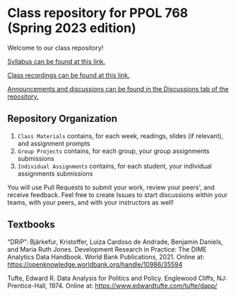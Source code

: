 # Class repository for PPOL 768 (Spring 2023 edition)

Welcome to our class repository!

[Syllabus can be found at this link.](https://docs.google.com/document/d/1syrSSsWNsHKSSiqoVOryFDt70G8fDXED/edit?usp=sharing&ouid=102777842561489392064&rtpof=true&sd=true) 

[Class recordings can be found at this link.](https://georgetown.box.com/s/pmng4njzlpb3633wh1k9qfhoypcnrme5)

[Announcements and discussions can be found in the Discussions tab of the repository.](https://github.com/gui2de/ppol768-spring23/discussions)

## Repository Organization

1. `Class Materials` contains, for each week, readings, slides (if relevant), and assignment prompts
2. `Group Projects` contains, for each group, your group assignments submissions
2. `Individual Assignments` contains, for each student, your individual assignments submissions

You will use Pull Requests to submit your work, review your peers', and receive feedback. Feel free to create Issues to start discussions within your teams, with your peers, and with your instructors as well!

## Textbooks

“DRiP”: Bjärkefur, Kristoffer, Luíza Cardoso de Andrade, Benjamin Daniels, and Maria Ruth Jones. 
Development Research in Practice: The DIME Analytics Data Handbook. World Bank Publications, 2021. 
Online at: https://openknowledge.worldbank.org/handle/10986/35594
 
Tufte, Edward R. Data Analysis for Politics and Policy. Englewood Cliffs, NJ: Prentice-Hall, 1974. 
Online at: https://www.edwardtufte.com/tufte/dapp/
